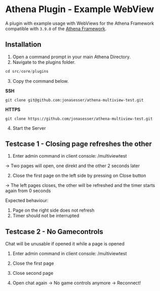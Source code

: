 # Athena Plugin - Example WebView

A plugin with example usage with WebViews for the Athena Framework compatible with `3.9.0` of the [Athena Framework](https://athenaframework.com/).

## Installation

1. Open a command prompt in your main Athena Directory.
2. Navigate to the plugins folder.

```ts
cd src/core/plugins
```

3. Copy the command below.

**SSH**

```
git clone git@github.com:jonasesser/athena-multiview-test.git
```

**HTTPS**

```
git clone https://github.com/jonasesser/athena-multiview-test.git
```

4. Start the Server

## Testcase 1 - Closing page refreshes the other

1. Enter admin command in client console: /multiviewtest

-> Two pages will open, one direkt and the other 2 seconds later

2. Close the first page on the left side by pressing on Close button

-> The left pages closes, the other will be refreshed and the timer starts again from 0 seconds

Expected behaviour:

1. Page on the right side does not refresh
2. Timer should not be interrupted

## Testcase 2 - No Gamecontrols

Chat will be unusable if opened it while a page is opened

1. Enter admin command in client console: /multiviewtest

2. Close the first page

3. Close second page

4. Open chat again -> No game controls anymore -> Reconnect!
